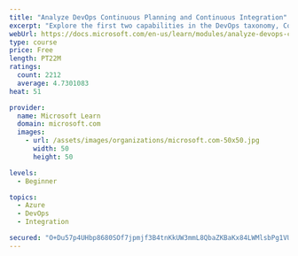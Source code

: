 ```yaml
---
title: "Analyze DevOps Continuous Planning and Continuous Integration"
excerpt: "Explore the first two capabilities in the DevOps taxonomy, Continuous Planning and Continuous Integration."
webUrl: https://docs.microsoft.com/en-us/learn/modules/analyze-devops-continuous-planning-intergration/
type: course
price: Free
length: PT22M
ratings:
  count: 2212
  average: 4.7301083
heat: 51

provider:
  name: Microsoft Learn
  domain: microsoft.com
  images:
    - url: /assets/images/organizations/microsoft.com-50x50.jpg
      width: 50
      height: 50

levels:
  - Beginner

topics:
  - Azure
  - DevOps
  - Integration

secured: "O+Du57p4UHbp8680SOf7jpmjf3B4tnKkUW3mmL8QbaZKBaKx84LWMlsbPg1VUBBq6QUevRNaqQbmqRu2HWdKT9EtQe/v3O6PQDv/0UbZMwf00OHXaa/ycGKk21bYNXMDPp20AczxED5dRonYBpXkZ41cZh+p6Opwekzr0U15Ba3D/1SleTWsk68aRNcZBbb7hG5+9S+ab4fxtyyVODTII/NqiroDUNvIx/dnhWo52Van1jV4GPmswHJjdclPoZd3IoGtk7jeMX9qRMopJdMDvH2p4qP2J3wjZ21w05kGg20IIJwda/h4uG7yTevmBafjXvFwCFsolEF9Xu2EVZUtY5AQW7uKF4K5jlYxU0rhP1MDgzvlzE8zBepMf6m21UDtpu2aeTidLIdAS0WwyU0u5hR+ITa0hvf6JOm1hWoiqa0=;2V2MWop6LSkReC+SP2rKhw=="
---
```



